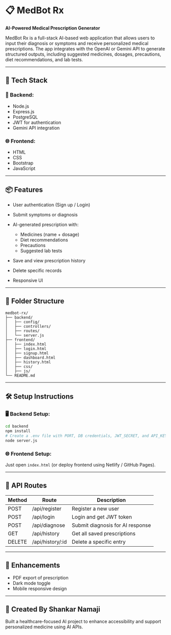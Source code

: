# 📋 MedBot Rx

**AI-Powered Medical Prescription Generator**

MedBot Rx is a full-stack AI-based web application that allows users to input their diagnosis or symptoms and receive personalized medical prescriptions. The app integrates with the OpenAI or Gemini API to generate structured outputs, including suggested medicines, dosages, precautions, diet recommendations, and lab tests.

---

## 🔧 Tech Stack

### 🚀 Backend:

* Node.js
* Express.js
* PostgreSQL
* JWT for authentication
* Gemini API integration

### 🌐 Frontend:

* HTML
* CSS
* Bootstrap
* JavaScript

---

## 📦 Features

* User authentication (Sign up / Login)
* Submit symptoms or diagnosis
* AI-generated prescription with:

  * Medicines (name + dosage)
  * Diet recommendations
  * Precautions
  * Suggested lab tests
* Save and view prescription history
* Delete specific records
* Responsive UI

---

## 📁 Folder Structure

```
medbot-rx/
├── backend/
│   ├── config/
│   ├── controllers/
│   ├── routes/
│   └── server.js
├── frontend/
│   ├── index.html
│   ├── login.html
│   ├── signup.html
│   ├── dashboard.html
│   ├── history.html
│   ├── css/
│   ├── js/
└── README.md
```

---

## 🛠️ Setup Instructions

### 🖥 Backend Setup:

```bash
cd backend
npm install
# Create a .env file with PORT, DB credentials, JWT_SECRET, and API_KEY
node server.js
```

### 🌐 Frontend Setup:

Just open `index.html` (or deploy frontend using Netlify / GitHub Pages).

---

## 🔐 API Routes

| Method | Route             | Description                      |
| ------ | ----------------- | -------------------------------- |
| POST   | /api/register     | Register a new user              |
| POST   | /api/login        | Login and get JWT token          |
| POST   | /api/diagnose     | Submit diagnosis for AI response |
| GET    | /api/history      | Get all saved prescriptions      |
| DELETE | /api/history/\:id | Delete a specific entry          |

---

## 🧪 Enhancements

* PDF export of prescription
* Dark mode toggle
* Mobile responsive design

---

## 🤖 Created By Shankar Namaji

Built a healthcare-focused AI project to enhance accessibility and support personalized medicine using AI APIs.
